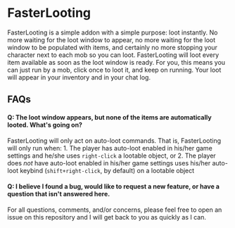 # FasterLooting

FasterLooting is a simple addon with a simple purpose: loot instantly. No more waiting for the loot window to appear, no more waiting for the loot window to be populated with items, and certainly no more stopping your character next to each mob so you can loot. FasterLooting will loot every item available as soon as the loot window is ready. For you, this means you can just run by a mob, click once to loot it, and keep on running. Your loot will appear in your inventory and in your chat log.

## FAQs

#### Q: The loot window appears, but none of the items are automatically looted. What's going on?

FasterLooting will only act on auto-loot commands. That is, FasterLooting will only run when:
	1. The player has auto-loot enabled in his/her game settings and he/she uses `right-click` a lootable object, or
	2. The player does *not* have auto-loot enabled in his/her game settings uses his/her auto-loot keybind (`shift+right-click`, by default) on a lootable object

#### Q: I believe I found a bug, would like to request a new feature, or have a question that isn't answered here.

For all questions, comments, and/or concerns, please feel free to open an issue on this repository and I will get back to you as quickly as I can.